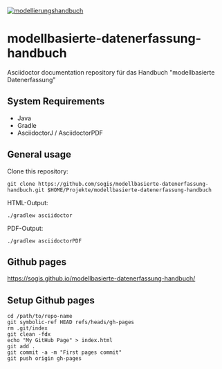 [![modellierungshandbuch](https://github.com/sogis/modellbasierte-datenerfassung-handbuch/actions/workflows/main.yml/badge.svg)](https://github.com/sogis/modellbasierte-datenerfassung-handbuch/actions/workflows/main.yml)

# modellbasierte-datenerfassung-handbuch
Asciidoctor documentation repository für das Handbuch "modellbasierte Datenerfassung"

## System Requirements

* Java
* Gradle
* AsciidoctorJ / AsciidoctorPDF

## General usage

Clone this repository:

```
git clone https://github.com/sogis/modellbasierte-datenerfassung-handbuch.git $HOME/Projekte/modellbasierte-datenerfassung-handbuch
```

HTML-Output:
```
./gradlew asciidoctor
```

PDF-Output:
```
./gradlew asciidoctorPDF
```

## Github pages

https://sogis.github.io/modellbasierte-datenerfassung-handbuch/

## Setup Github pages

```
cd /path/to/repo-name
git symbolic-ref HEAD refs/heads/gh-pages
rm .git/index
git clean -fdx
echo "My GitHub Page" > index.html
git add .
git commit -a -m "First pages commit"
git push origin gh-pages
```